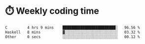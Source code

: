 
# :stopwatch: Weekly coding time
<!--START_SECTION:waka-->

```txt
C         4 hrs 9 mins    ████████████████████████░   96.56 %
Haskell   8 mins          ▓░░░░░░░░░░░░░░░░░░░░░░░░   03.32 %
Other     0 secs          ░░░░░░░░░░░░░░░░░░░░░░░░░   00.12 %
```

<!--END_SECTION:waka-->


<!-- <p> <img src="https://github-readme-stats.vercel.app/api?username=cozgerest&show_icons=true&hide_border=false" />  </p> -->

